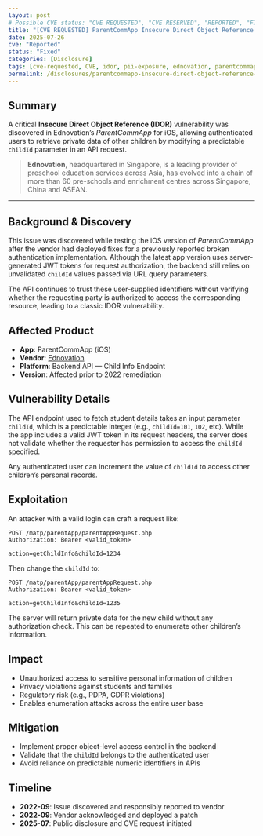 ```yaml
---
layout: post
# Possible CVE status: "CVE REQUESTED", "CVE RESERVED", "REPORTED", "FIXED", "FIXED – NO CVE", "NO RESPONSE", "UNPATCHED", "CVE-YYYY-NNNNN"
title: "[CVE REQUESTED] ParentCommApp Insecure Direct Object Reference (IDOR)"
date: 2025-07-26
cve: "Reported"
status: "Fixed"
categories: [Disclosure]
tags: [cve-requested, CVE, idor, pii-exposure, ednovation, parentcommapp, vulnerability, ios, api]
permalink: /disclosures/parentcommapp-insecure-direct-object-reference-idor/
---
```


## Summary

A critical **Insecure Direct Object Reference (IDOR)** vulnerability was discovered in Ednovation’s *ParentCommApp* for iOS, allowing authenticated users to retrieve private data of other children by modifying a predictable `childId` parameter in an API request.

> **Ednovation**, headquartered in Singapore, is a leading provider of preschool education services across Asia, has evolved into a chain of more than 60 pre-schools and enrichment centres across Singapore, China and ASEAN.

---

## Background & Discovery

This issue was discovered while testing the iOS version of *ParentCommApp* after the vendor had deployed fixes for a previously reported broken authentication implementation. Although the latest app version uses server-generated JWT tokens for request authorization, the backend still relies on unvalidated `childId` values passed via URL query parameters.

The API continues to trust these user-supplied identifiers without verifying whether the requesting party is authorized to access the corresponding resource, leading to a classic IDOR vulnerability.

## Affected Product

- **App**: ParentCommApp (iOS)
- **Vendor**: [Ednovation](https://ednovation.com)
- **Platform**: Backend API — Child Info Endpoint
- **Version**: Affected prior to 2022 remediation

## Vulnerability Details

The API endpoint used to fetch student details takes an input parameter `childId`, which is a predictable integer (e.g., `childId=101`, `102`, etc). While the app includes a valid JWT token in its request headers, the server does not validate whether the requester has permission to access the `childId` specified.

Any authenticated user can increment the value of `childId` to access other children’s personal records.

## Exploitation

An attacker with a valid login can craft a request like:

```http
POST /matp/parentApp/parentAppRequest.php
Authorization: Bearer <valid_token>

action=getChildInfo&childId=1234
```

Then change the `childId` to:

```http
POST /matp/parentApp/parentAppRequest.php
Authorization: Bearer <valid_token>

action=getChildInfo&childId=1235
```

The server will return private data for the new child without any authorization check. This can be repeated to enumerate other children’s information.

## Impact

- Unauthorized access to sensitive personal information of children
- Privacy violations against students and families
- Regulatory risk (e.g., PDPA, GDPR violations)
- Enables enumeration attacks across the entire user base

## Mitigation

- Implement proper object-level access control in the backend
- Validate that the `childId` belongs to the authenticated user
- Avoid reliance on predictable numeric identifiers in APIs

## Timeline

- **2022-09**: Issue discovered and responsibly reported to vendor  
- **2022-09**: Vendor acknowledged and deployed a patch  
- **2025-07**: Public disclosure and CVE request initiated  